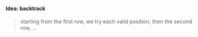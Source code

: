 #### Idea: backtrack
> starting from the first row, we try each valid position, then the second row, ... 